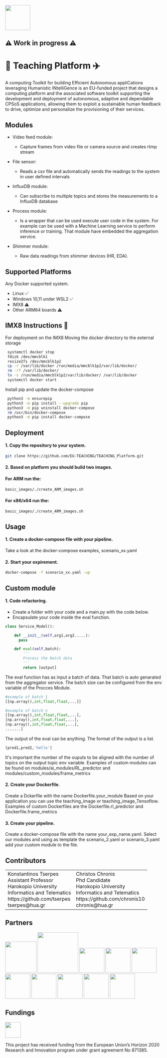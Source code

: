 <img src="https://teaching-h2020.eu/sites/default/files/teaching55.png" height="80">

## :warning: Work in progress :warning:


# :car: Teaching Platform :airplane:

A computing Toolkit for building Efficient Autonomous appliCations leveraging Humanistic INtelliGence is an EU-funded project that designs a computing platform and the associated software toolkit supporting the development and deployment of autonomous, adaptive and dependable CPSoS applications, allowing them to exploit a sustainable human feedback to drive, optimize and personalize the provisioning of their services.


## Modules
* Video feed module: 
  - Capture frames from video file or camera source and creates rtmp stream

* File sensor:
  - Reads a csv file and automatically sends the readings to the system in user defined intervals

* InfluxDB module:
  - Can subscribe to multiple topics and stores the measurements to a InfluxDB database

* Process module:
  - Is a wrapper that can be used execute user code in the system. For example can be used with a Machine Learning service to perform inference or training. That module have embedded the aggregation service.
* Shimmer module:
  - Raw data readings from shimmer devices (HR, EDA).

## Supported Platforms
Any Docker supported system.
* Linux :white_check_mark:
* Windows 10,11 under WSL2 :white_check_mark:
* IMX8 :warning:
* Other ARM64 boards :warning:

## IMX8 Instructions :vertical_traffic_light:
For deployment on the IMX8 
Moving the docker directory to the external storage
```bash
 systemctl docker stop
 fdisk /dev/mmcblk1
 resize2fs /dev/mmcblk1p2
 cp -r /var/lib/docker /run/media/mmcblk1p2/var/lib/docker/
 rm -rf /var/lib/docker/
 ln -s /run/media/mmcblk1p2/var/lib/docker/ /var/lib/docker
 systemctl docker start
```
Install pip and update the docker-compose 

```bash
 python3 -m ensurepip
 python3 -m pip install --upgrade pip
 python3 -m pip uninstall docker-compose
 rm /usr/bin/docker-compose
 python3 -m pip install docker-compose
```

## Deployment
#### 1. Copy the repository to your system.
  ```bash
  git clone https://github.com/EU-TEACHING/TEACHING_Platform.git
  ```
#### 2. Based on platform you should build two images.
#### For ARM run the:
  ```bash
  basic_images/./create_ARM_images.sh
  ```
#### For x86/x64 run the:
  ```bash
  basic_images/./create_ARM_images.sh
  ```
## Usage

#### 1. Create a docker-compose file with your pipeline.
Take a look at the docker-compose examples, scenario_xx.yaml
#### 2. Start your expirement.
  ```bash
  docker-compose -f scenario_xx.yaml -up
  ```

## Custom module

#### 1. Code refactoring.
* Create a folder with your code and a main.py with the code below.
* Encapsulate your code inside the eval function.

```python
class Service_Model():

    def __init__(self,arg1,arg2.....):
      pass

    def eval(self,batch):
        '''
        Process the Batch data
        '''
        return [output]
```
The eval function has as input a batch of data. That batch is auto genarated from the aggregator service.  The batch size can be configured from the env variable of the Procces Module.
```python
#example of batch 1
[[np.array(),int,float,float,...]]

#example of batch n
[[np.array(),int,float,float,...],
[np.array(),int,float,float,...],
[np.array(),int,float,float,...],
.......]
```

The output of the eval can be anything. The format of the output is a list.
```python
[pred1,pred2,'hello']
```
It's important the number of the ouputs to be aligned with the number of topics on the output topic env variable.
Examples of custom modules can be found on modules/ai_modules/RL_predictor and modules/custom_modules/frame_metrics

#### 2. Create your Dockerfile.
  Create a Dckerfile with the name Dockerfile.your_module
  Based on your application you can use the teaching_image or teaching_image_Tensoflow.
  Examples of custom Dockerfiles are the Dockerfile.rl_predictor and Dockerfile.frame_metrics
#### 3. Create your pipeline.
  Create a docker-compose file with the name your_exp_name.yaml.
  Select our modules and using as template the scenario_2.yaml or scenario_3.yaml add your custom module to the file.

## Contributors   
<table >
  <tr >
    <td> Konstantinos Tserpes</br>
          Assistant Professor</br>
          Harokopio University</br>
          Informatics and Telematics</br> 
          <a>https://github.com/tserpes</a></br>
          <a> tserpes@hua.gr</a></br>
          </td>   
    <td>Christos Chronis</br>
        Phd Candidate </br>
        Harokopio University</br>
        Informatics and Telematics</br>
        <a>https://github.com/chronis10</a></br>
        <a>chronis@hua.gr</a></br>
        </td>
  </tr>
</table>

## Partners
<img src="https://teaching-h2020.eu/sites/default/files/styles/mt_brands/public/2020-02/University-of-Pisa.png"  height="100">
<img src="https://lowinfood.eu/wp-content/uploads/2021/01/HUA-Logo-Blue-RGB-1-1024x427.jpg"  height="130">
<img src="https://teaching-h2020.eu/sites/default/files/styles/mt_brands/public/2020-02/CNR.png" height="80">
<img src="https://teaching-h2020.eu/sites/default/files/styles/mt_brands/public/2020-02/I%26M.png" height="80"> 
<img src="https://teaching-h2020.eu/sites/default/files/styles/mt_brands/public/2020-02/TUG.png" height="80">
<img src="https://teaching-h2020.eu/sites/default/files/styles/mt_brands/public/2020-02/AVL-Logo.jpg" height="80">
<img src="https://teaching-h2020.eu/sites/default/files/styles/mt_brands/public/2021-04/marelli-logo-history.png" height="80">
<img src="https://teaching-h2020.eu/sites/default/files/styles/mt_brands/public/2020-02/Thales_logo.jpg" height="80">
<img src="https://teaching-h2020.eu/sites/default/files/styles/mt_brands/public/2018-06/itml400.png" height="80">
<img src="https://teaching-h2020.eu/sites/default/files/styles/mt_brands/public/2020-02/infineon_logo_rgb.jpg" height="80">

## Fundings
<img src="https://teaching-h2020.eu/sites/default/files/inline-images/eu.jpg" height="50">


This project has received funding from the European Union’s Horizon 2020 Research and Innovation program under grant agreement No 871385.